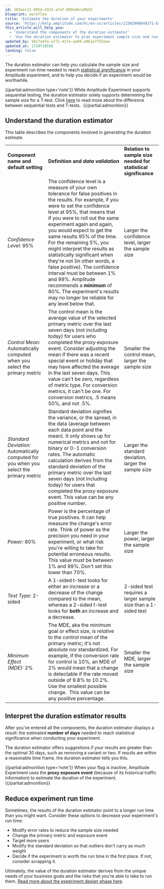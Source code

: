 ```yaml
---
id: 183eec11-905d-4333-afaf-089e46ca0b55
blueprint: workflow
title: 'Estimate the duration of your experiments'
source: 'https://help.amplitude.com/hc/en-us/articles/11502996649371-Estimate-the-duration-of-your-experiments'
this_article_will_help_you:
  - 'Understand the components of the duration estimator'
  - 'Use the duration estimator to plan experiment sample size and run time needed to reach statistical significance'
updated_by: 5817a4fa-a771-417a-aa94-a0b1e7f55eae
updated_at: 1720718556
landing: false
---
```

The duration estimator can help you calculate the sample size and experiment run time needed to reach [statistical significance](https://en.wikipedia.org/wiki/Statistical_significance) in your Amplitude experiment, and to help you decide if an experiment would be worthwhile.

{{partial:admonition type='note'}}
 While Amplitude Experiment supports sequential testing, the duration estimator solely supports determining the sample size for a T-test. Click [here](https://amplitude.com/blog/sequential-test-vs-t-test) to read more about the difference between sequential tests and T-tests. 
{{/partial:admonition}}

## Understand the duration estimator

This table describes the components involved in generating the duration estimate.

|  |  |  |
| --- | --- | --- |
| **Component name and default setting** | **Definition and *data validation*** | **Relation to sample size needed for statistical significance** |
| *Confidence Level:* 95% | The confidence level is a measure of your own tolerance for false positives in the results. For example, if you were to set the confidence level at 95%, that means that if you were to roll out the same experiment again and again, you would expect to get the same results 95% of the time. For the remaining 5%, you might interpret the results as statistically significant when they're not (in other words, a false positive). The confidence interval must be between 1% and 99%. Amplitude recommends a **minimum** of 80%. The experiment's results may no longer be reliable for any level below that. | Larger the confidence level, larger the sample size |
| *Control Mean:* Automatically computed when you select the primary metric | The control mean is the average value of the selected primary metric over the last seven days (not including today) for users who completed the proxy exposure event. Consider adjusting the mean if there was a recent special event or holiday that may have affected the average in the last seven days. This value can't be zero, regardless of metric type. For conversion metrics, it can't be one. For conversion metrics, .5 means 50%, and not .5%. | Smaller the control mean, larger the sample size |
| *Standard Deviation:* Automatically computed for you when you select the primary metric | Standard deviation signifies the variance, or the spread, in the data (average between each data point and the mean). It only shows up for numerical metrics and not for binary or 0-1 conversion rates. The automatic calculation derives from the standard deviation of the primary metric over the last seven days (not including today) for users that completed the proxy exposure event. This value can be any positive number. | Larger the standard deviation, larger the sample size |
| *Power:* 80% | Power is the percentage of true positives. It can help measure the change's error rate. Think of power as the precision you need in your experiment, or what risk you're willing to take for potential erroneous results. This value must be between 1% and 99%. Don't set this lower than 70%. | Larger the power, larger the sample size |
| *Test Type:* 2-sided | A 1-sided t-test looks for either an increase or a decrease of the change compared to the mean, whereas a 2-sided t-test looks for **both** an increase and a decrease. | 2-sided test requires a larger sample size than a 1-sided test |
| *Minimum Effect (MDE):* 2% | The MDE, aka the minimum goal or effect size, is *relative* to the control mean of the primary metric; it's not absolute nor standardized. For example, if the conversion rate for control is 10%, an MDE of 2% would mean that a change is detectable if the rate moved outside of 9.8% to 10.2%. Use the smallest possible change.  This value can be any positive percentage. | Smaller the MDE, larger the sample size |

## Interpret the duration estimator results

After you've entered all the components, the duration estimator displays a result: the estimated **number of days** needed to reach statistical significance when conducting your experiment.

The duration estimator offers suggestions if your results are greater than the optimal 30 days, such as removing a variant or two. If results are within a reasonable time frame, the duration estimator tells you this.

{{partial:admonition type='note'}}
When your flag is inactive, Amplitude Experiment uses the **proxy exposure event** (because of its historical traffic information) to estimate the duration of the experiment.
{{/partial:admonition}}

## Reduce experiment run time

Sometimes, the results of the duration estimator point to a longer run time than you might want. Consider these options to decrease your experiment's run time:

* Modify error rates to reduce the sample size needed
* Change the primary metric and exposure event
* Target more users
* Modify the standard deviation so that outliers don't carry as much weight
* Decide if the experiment is worth the run time in the first place. If not, consider scrapping it.

Ultimately, the value of the duration estimator derives from the unique needs of your business goals and the risks that you're able to take to run them. [Read more about the experiment design phase here](https://help.amplitude.com/hc/en-us/articles/4405839607579-Define-your-experiment-s-goals).